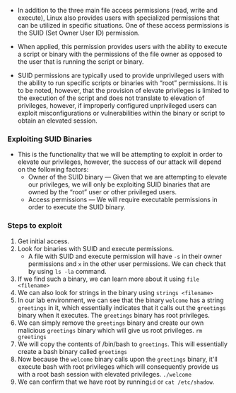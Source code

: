 
- In addition to the three main file access permissions (read, write and execute), Linux also provides users with specialized permissions that can be utilized in specific situations. One of these access permissions is the SUID (Set Owner User ID) permission.

- When applied, this permission provides users with the ability to execute a script or binary with the permissions of the file owner as opposed to the user that is running the script or binary.

- SUID permissions are typically used to provide unprivileged users with the ability to run specific scripts or binaries with “root” permissions. It is to be noted, however, that the provision of elevate privileges is limited to the execution of the script and does not translate to elevation of privileges, however, if improperly configured unprivileged users can exploit misconfigurations or vulnerabilities within the binary or script to obtain an elevated session. 

### Exploiting SUID Binaries

- This is the functionality that we will be attempting to exploit in order to elevate our  privileges, however, the success of our attack will depend on the following factors: 
	+ Owner of the SUID binary — Given that we are attempting to elevate our privileges, we will only be exploiting SUID binaries that are owned by the “root” user or other privileged users. 
	+ Access permissions — We will require executable permissions in order to execute the SUID binary.

### Steps to exploit

1. Get initial access.
2. Look for binaries with SUID  and execute permissions.
	+ A file with SUID and execute permission will have `-s` in their owner permissions and `x` in the other user permissions. We can check that by using `ls -la` command.
3. If we find such a binary, we can learn more about it using `file <filename>`
4. We can also look for strings in the binary using `strings <filename>`
5. In our lab environment, we can see that the binary `welcome` has a string `greetings` in it, which essentially indicates that it calls out the `greetings` binary when it executes. The `greetings` binary has root privileges. 
6. We can simply remove the `greetings` binary and create our own malicious `greetings` binary which will give us root privileges. `rm greetings`
7. We will copy the contents of /bin/bash to `greetings`. This will essentially create a bash binary called `greetings` 
8. Now because the `welcome` binary calls upon the `greetings` binary, it'll execute bash with root privileges which will consequently provide us with a root bash session with elevated privileges.  `./welcome`
9. We can confirm that we have root by running`id` or `cat /etc/shadow`. 